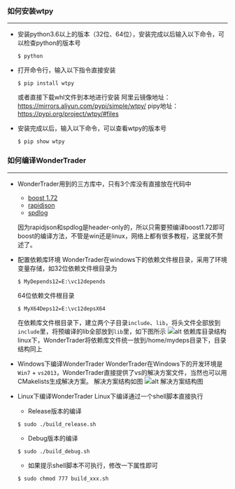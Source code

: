 ### 如何安装wtpy
***
* 安装python3.6以上的版本（32位、64位），安装完成以后输入以下命令，可以检查python的版本号
    ```
    $ python
    ```

* 打开命令行，输入以下指令直接安装
    ```
    $ pip install wtpy
    ```
    或者直接下载whl文件到本地进行安装
    阿里云镜像地址：<https://mirrors.aliyun.com/pypi/simple/wtpy/>
    pipy地址：<https://pypi.org/project/wtpy/#files>

* 安装完成以后，输入以下命令，可以查看wtpy的版本号
    ```
    $ pip show wtpy
    ```

### 如何编译WonderTrader
***
* WonderTrader用到的三方库中，只有3个库没有直接放在代码中
    * [boost 1.72](https://dl.bintray.com/boostorg/release/1.72.0/source/)
    * [rapidjson](https://github.com/Tencent/rapidjson/)
    * [spdlog](https://github.com/gabime/spdlog)
    
    因为rapidjson和spdlog是header-only的，所以只需要预编译boost1.72即可
    boost的编译方法，不管是win还是linux，网络上都有很多教程，这里就不赘述了。

* 配置依赖库环境
    WonderTrader在windows下的依赖文件根目录，采用了环境变量存储，如32位依赖文件根目录为
    ```
    $ MyDepends12=E:\vc12depends
    ```
    64位依赖文件根目录
    ```
    $ MyX64Deps12=E:\vc12depsX64
    ```
    在依赖库文件根目录下，建立两个子目录`include`、`lib`，将头文件全部放到`include`里，将预编译的lib全部放到`lib`里，如下图所示
    ![alt 依赖库目录结构](http://wt.f-sailors.cn/snapshots/deps_snap.png)
    linux下，WonderTrader将依赖库文件统一放到/home/mydeps目录下，目录结构同上

* Windows下编译WonderTrader
    WonderTrader在Windows下的开发环境是`Win7` + `vs2013`，WonderTrader直接提供了vs的解决方案文件，当然也可以用CMakelists生成解决方案。
    解决方案结构如图
    ![alt 解决方案结构图](http://wt.f-sailors.cn/snapshots/wt_vs_snap.png)

* Linux下编译WonderTrader
    Linux下编译通过一个shell脚本直接执行
    * Release版本的编译
    ```shell
    $ sudo ./build_release.sh
    ```
    * Debug版本的编译
    ```shell
    $ sudo ./build_debug.sh
    ```
    * 如果提示shell脚本不可执行，修改一下属性即可
    ```shell
    $ sudo chmod 777 build_xxx.sh
    ```
